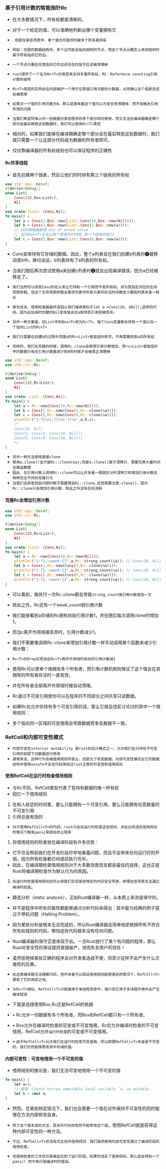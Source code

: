 ### 基于引用计数的智能指针Rc<T>
* 在大多数情况下，所有权都是清晰的。
* 对于一个给定的值，可以准确地判断出哪个变量拥有它
* ` 但是在某些场景中，单个值也可能同时被多个所有者持有`
* `例如：在图的数据结构中，多个边可能会指向相同的节点，而这个节点从概念上来讲就同时属于所有指向它的边。`
* `一个节点只要在任意指向它的边还存在时就不应该被清理掉`

* `rust提供了一个名为Rc<T>的类型来支持多重所有权，RC：Reference counting引用计数的缩写`
* `Rc<T>类型的实例会在内部维护一个用于记录值引用次数的计数器，从而确认这个值是否还在被使用`
* `如果对一个值的引用次数为0，那么就意味着这个值可以为安全地清理掉，而不会触发引用失效的问题`

* `当我们希望将堆上的一些数据分享给程序的多个部分同时使用，而又无法在编译器确定哪个部分会最后释放这些数据时，我们可以使用Rc<T>类型`
* 相对的，如果我们能够在编译期确定哪个部分会在最后释放这些数据时，我们就只需要一个让这部分代码成为数据的所有者即可。
* 仅仅靠编译器的所有权规则也可以保证程序的正确性

#### Rc<T>共享线程
* 首先创建两个链表，然后让他们同时持有第三个链表的所有权
```rust
use std::ops::Deref;
#[derive(Debug)]
enum List{
    Cons(i32,Box<List>),
    Nil
}
use crate::List::{Cons,Nil};
fn main() {
    let a = Cons(1,Box::new(List::Cons(10,Box::new(Nil))));
    let b = Cons(2,Box::new(List::Cons(3,Box::new(a))));
    // 代码编辑器报错 Use of moved value
    // 因为Box<T>无法让两个链表同时持有 某一个链表的能力
    let c = Cons(5,Box::new(List::Cons(6,Box::new(a))));
}
```
* Cons变体持有它存储的数据。因此，整个a列表会在我们创建b列表时❶被移动至b中。换句话说，b列表持有了a列表的所有权。
* 当我们随后再次尝试使用a来创建c列表时❷就会出现编译错误，因为a已经被移走了。

* `我们当然可以改变Cons的定义来让它持有一个引用而不是所有权，并为其指定对应的生命周期参数。但这个生命周期参数会要求列表中所有元素的存活时间都至少要和列表本身一样长`
* `换句话说，借用检查器最终会阻止我们编译类似于let a =Cons(10, &Nil);这样的代码，因为此处临时创建的Nil变体值会在a取得其引用前被丢弃。`

* `另外一种方案是，将List中的Box<T>改为Rc<T>，每个Cons变量都会持有一个值以及一个指向List的Rc<T>`
* `我们只需要在创建b的过程中克隆a的Rc<List>智能指针即可，不再需要获取a的所有权`
* `同样的，我们在克隆的时候，调用Rc.clone会使得引用计数增加，而rc<List>智能指针中的数据只有在引用计数器减少到0的时候才会被真正清理掉`

```rust
use std::ops::Deref;
use std::rc::Rc;

#[derive(Debug)]
enum List{
    Cons(i32,Rc<List>),
    Nil
}
use crate::List::{Cons,Nil};
fn main() {
    let a = Rc::new(Cons(10,Rc::new(Nil)));
    let b = Cons(2,Rc::new(Cons(3,Rc::clone(&a))));
    let c = Cons(5,Rc::new(Cons(6,Rc::clone(&a))));
    println!("{:?}\n{:?}\n{:?}\n",a,b,c);
    /*
    Cons(10, Nil)
    Cons(2, Cons(3, Cons(10, Nil)))
    Cons(5, Cons(6, Cons(10, Nil)))
    */
}
```

* `另外一种方法使用直接clone`
* `使用a.clone()去代替Rc::clone(&a);但是a.clone()属于深拷贝，需要花费大量时间去搬运数据`
* `因此，在引用计数上调用Rc::clone可以让开发者一眼就区分开深拷贝和增加引用计数这两种完全不同的克隆行为`
* `当我们去排查性能问题时都不需要理会Rc::clone,反而需要注意.clone()，因为Rc::clone只会增加引用计数，除此之外没有任何消耗`

#### 克隆Rc<T>会增加引用计数
```rust
use std::ops::Deref;
use std::rc::Rc;

#[derive(Debug)]
enum List{
    Cons(i32,Rc<List>),
    Nil
}
use crate::List::{Cons,Nil};
fn main() {
    let a = Rc::new(Cons(10,Rc::new(Nil)));
    println!("{:?}，count:{}",a,Rc::strong_count(&a)); // Cons(10, Nil)，count:1
    let b = Cons(2,Rc::new(Cons(3,Rc::clone(&a))));
    println!("{:?}，count:{}",a,Rc::strong_count(&a)); // Cons(10, Nil)，count:2
    let c = Cons(5,Rc::new(Cons(6,Rc::clone(&a))));
    println!("{:?}，count:{}",a,Rc::strong_count(&a)); // Cons(10, Nil)，count:3
}
```
* 可以看到，每执行一次Rc::clone都会导致`strong_count强引用计数增加一次`

* 除此之外，Rc还有一个weak_count弱引用计数

* 我们能够看到a存储的Rc<List>拥有初始引用计数1，并在随后每次调用clone时增加1。
* 而当c离开作用域被丢弃时，引用计数减少1。
* 我们不需要像调用Rc::clone来增加引用计数一样手动调用某个函数来减少引用计数：
* `Rc<T>的Drop实现会在Rc<T>离开作用域时自动将引用计数减1`

* 使用Rc<T>可以使单个值拥有多个所有者，而引用计数机制则保证了这个值会在其拥有的所有者存活时一直有效，
* 并在所有者全部离开作用域时被自动清理。

* Rc<T>通过不可变引用使你可以在程序的不同部分之间共享只读数据。
* 如果Rc<T>也允许你持有多个可变引用的话，那么它就会违反讨论过的其中一个借用规则：
* 多个指向同一区域的可变借用会导致数据竞争及数据不一致。


### RefCell<T>和内部可变性模式
* `内部可变性interior mutability 是rust的设计模式之一，允许我们在只持有不可变引用的前提下对数据进行修改`
* `通常来说，这种行为会被借用规则所禁止，但是为了改变数据，内部可变性模式在它的数据结构中使用unsafe不安全代码来绕过rust正常的可变性和借用规则`

#### 使用RefCell<T>在运行时检查借用规则
* 与Rc<T>不同，RefCell<T>类型代表了其持有数据的唯一所有权
* 回忆一下借用规则
1. 在和人给定的时间里，要么只能拥有一个可变引用，要么只能拥有任意数量的不可变引用
2. 引用总是有效的

* `对于使用RefCell<T>的代码，rust只会在运行时检查这些规则，并在出现违反借用规则的情况下触发panic来提前终止程序`

1. 将借用规则的检查放在编译阶段有许多优势：
* 它不仅会帮助我们在开发阶段尽早地暴露问题，而且不会带来任何运行时的开销，因为所有检查都已经提前执行完毕。
* 因此，在编译期检查借用规则对于大多数场景而言都是最佳的选择，这也正是Rust将编译期检查作为默认行为的原因。
2. `在运行时检查借用规则则可以使我们实现某些特定的内存安全场景，即便这些场景无法通过编译时检查`。
* 静态分析（static analysis），正如Rust编译器一样，从本质上来讲是保守的。
* 并不是程序中所有的属性都能够通过分析代码来得出：其中最为经典的例子莫过于停机问题（Halting Problem）。

* 因为某些分析是根本无法完成的，所以Rust编译器会简单地拒绝掉所有不符合所有权规则的代码，哪怕这些代码根本没有任何问题。
* Rust编译器的保守正是体现于此。一旦Rust放行了某个有问题的程序，那么Rust对安全性的保证就将直接破产，进而失去用户的信任！
* 虽然拒绝掉某些正确的程序会对开发者造成不便，但至少这样不会产生什么灾难性的后果。
* `在这类编译器无法理解代码，但开发者可以保证借用规则能够满足的情况下，RefCell<T>便有了它的用武之地。`

* `与Rc<T>相似，RefCell<T>只能被用于单线程场景中，强行将它用于多线程环境中会产生编译错误`
* 下面是选择使用Box<T>,Rc<T>还是RefCell<T>的依据
* • Rc<T>允许一份数据有多个所有者，而Box<T>和RefCell<T>都只有一个所有者。
* • Box<T>允许在编译时检查的可变或不可变借用，Rc<T>仅允许编译时检查的不可变借用，RefCell<T>允许`运行时检查`的可变或不可变借用。
* • `由于RefCell<T>允许我们在运行时检查可变借用，所以即便RefCell<T>本身是不可变的，我们仍然能够更改其中存储的值。`

#### 内部可变性：可变地借用一个不可变的值
* 借用规则的推论是，我们无法可变地借用一个不可变的值
```rust
fn main() {
    let a=4;
    // 报错：Cannot borrow immutable local variable `a` as mutable 
    let b = &mut a;
}
```
* 然而，在某些特定情况下，我们也会需要一个值在对外保持不可变性的同时能够在方法内部修改自身。
* `除了这个值本身的方法，其余的代码则依然不能修改这个值`。使用RefCell<T>就是获得这种内部可变性的一种方法。

* `不过，RefCell<T>并没有完全绕开借用规则：我们虽然使用内部可变性通过了编译阶段的借用检查，`
* `但借用检查的工作仅仅是被延后到了运行阶段。如果你违反了借用规则，那么就会得到一个panic! 而不再只是编译时的错误。`




